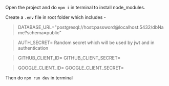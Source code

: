 Open the project and do `npm i` in terminal to install node_modules.

Create a `.env` file in root folder which includes -

> DATABASE_URL="postgresql://host:password@localhost:5432/dbName?schema=public"

> AUTH_SECRET= Random secret which will be used by jwt and in authentication

> GITHUB_CLIENT_ID=
> GITHUB_CLIENT_SECRET=

> GOOGLE_CLIENT_ID=
> GOOGLE_CLIENT_SECRET=

Then do `npm run dev` in terminal
